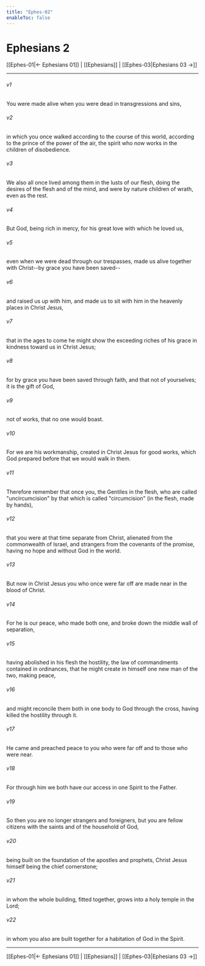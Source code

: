 ```yaml
---
title: "Ephes-02"
enableToc: false
---
```

# Ephesians 2

[[Ephes-01|← Ephesians 01]] | [[Ephesians]] | [[Ephes-03|Ephesians 03 →]]
***



###### v1 
You were made alive when you were dead in transgressions and sins, 

###### v2 
in which you once walked according to the course of this world, according to the prince of the power of the air, the spirit who now works in the children of disobedience. 

###### v3 
We also all once lived among them in the lusts of our flesh, doing the desires of the flesh and of the mind, and were by nature children of wrath, even as the rest. 

###### v4 
But God, being rich in mercy, for his great love with which he loved us, 

###### v5 
even when we were dead through our trespasses, made us alive together with Christ--by grace you have been saved-- 

###### v6 
and raised us up with him, and made us to sit with him in the heavenly places in Christ Jesus, 

###### v7 
that in the ages to come he might show the exceeding riches of his grace in kindness toward us in Christ Jesus; 

###### v8 
for by grace you have been saved through faith, and that not of yourselves; it is the gift of God, 

###### v9 
not of works, that no one would boast. 

###### v10 
For we are his workmanship, created in Christ Jesus for good works, which God prepared before that we would walk in them. 

###### v11 
Therefore remember that once you, the Gentiles in the flesh, who are called "uncircumcision" by that which is called "circumcision" (in the flesh, made by hands), 

###### v12 
that you were at that time separate from Christ, alienated from the commonwealth of Israel, and strangers from the covenants of the promise, having no hope and without God in the world. 

###### v13 
But now in Christ Jesus you who once were far off are made near in the blood of Christ. 

###### v14 
For he is our peace, who made both one, and broke down the middle wall of separation, 

###### v15 
having abolished in his flesh the hostility, the law of commandments contained in ordinances, that he might create in himself one new man of the two, making peace, 

###### v16 
and might reconcile them both in one body to God through the cross, having killed the hostility through it. 

###### v17 
He came and preached peace to you who were far off and to those who were near. 

###### v18 
For through him we both have our access in one Spirit to the Father. 

###### v19 
So then you are no longer strangers and foreigners, but you are fellow citizens with the saints and of the household of God, 

###### v20 
being built on the foundation of the apostles and prophets, Christ Jesus himself being the chief cornerstone; 

###### v21 
in whom the whole building, fitted together, grows into a holy temple in the Lord; 

###### v22 
in whom you also are built together for a habitation of God in the Spirit.

***
[[Ephes-01|← Ephesians 01]] | [[Ephesians]] | [[Ephes-03|Ephesians 03 →]]
